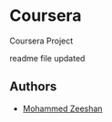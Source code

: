 # Coursera
Coursera Project

readme file updated
## Authors
- [Mohammed Zeeshan](https://github.com/famezeeshan)


